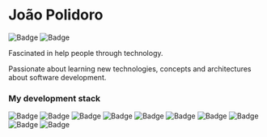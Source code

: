 # João Polidoro

![Badge](https://img.shields.io/static/v1?label=&logo=linkedin&message=João%20Polidoro&color=blue&url=https://www.linkedin.com/in/joao-polidoro-a34129191/)
![Badge](https://img.shields.io/static/v1?label=&logo=proton&message=jv.polidoro@proton.me&color=pink)

<p>Fascinated in help people through technology.</p>
<p>Passionate about learning new technologies, concepts and architectures about software development.</p>

### My development stack
![Badge](https://img.shields.io/static/v1?label=&logo=html5&message=HTML&color=black)
![Badge](https://img.shields.io/static/v1?label=&logo=css3&message=CSS&color=black)
![Badge](https://img.shields.io/static/v1?label=&logo=javascript&message=JavaScript&color=black)
![Badge](https://img.shields.io/static/v1?label=&logo=typescript&message=TypeScript&color=black)
![Badge](https://img.shields.io/static/v1?label=&logo=react&message=React&color=black)
![Badge](https://img.shields.io/static/v1?label=&logo=vue.js&message=Vue&color=black)
![Badge](https://img.shields.io/static/v1?label=&logo=node.js&message=Node&color=black)
![Badge](https://img.shields.io/static/v1?label=&logo=styled-components&message=Styled%20Components&color=black)
![Badge](https://img.shields.io/static/v1?label=&logo=tailwind-css&message=TailwindCSS&color=black)
![Badge](https://img.shields.io/static/v1?label=&logo=go&message=Go&color=black)
